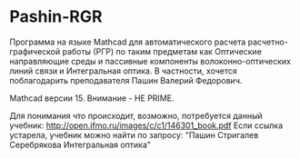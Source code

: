 # Pashin-RGR
Программа на языке Mathcad для автоматического расчета расчетно-графической работы (РГР) по таким предметам как Оптические направляющие среды и пассивные компоненты волоконно-оптических линий связи и Интегральная оптика. В частности, хочется поблагодарить преподавателя Пашин Валерий Федорович.

Mathcad версии 15. Внимание - НЕ PRIME.

Для понимания что происходит, возможно, потребуется данный учебник: http://open.ifmo.ru/images/c/c1/146301_book.pdf 
Если ссылка устарела, учебник можно найти по запросу: "Пашин Стригалев Серебрякова Интегральная оптика"
